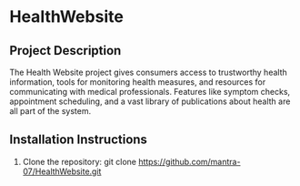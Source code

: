 # HealthWebsite

## Project Description
The Health Website project gives consumers access to trustworthy health information, tools for monitoring health measures, and resources for communicating with medical professionals. Features like symptom checks, appointment scheduling, and a vast library of publications about health are all part of the system.

## Installation Instructions
1. Clone the repository:
   git clone https://github.com/mantra-07/HealthWebsite.git
